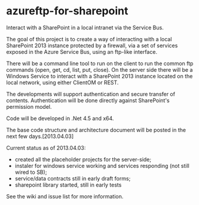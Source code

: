azureftp-for-sharepoint
=======================

Interact with a SharePoint in a local intranet via the Service Bus.

The goal of this project is to create a way of interacting with a local SharePoint 2013 instance protected by a firewall, via a set of services exposed in the Azure Service Bus, using an ftp-like interface.

There will be a command line tool to run on the client to run the common ftp commands (open, get, cd, list, put, close). On the server side there will be a Windows Service to interact with a SharePoint 2013 instance located on the local network, using either ClientOM or REST.

The developments will support authentication and secure transfer of contents. Authentication will be done directly against SharePoint's permission model.

Code will be developed in .Net 4.5 and x64.

The base code structure and architecture document will be posted in the next few days.[2013.04.03]

Current status as of 2013.04.03:
- created all the placeholder projects for the server-side;
- instaler for windows service working and services responding (not still wired to SB);
- service/data contracts still in early draft forms;
- sharepoint library started, still in early tests

See the wiki and issue list for more information.
